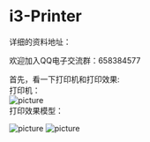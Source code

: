 # i3-Printer
详细的资料地址：        

欢迎加入QQ电子交流群：658384577   
                        
首先，看一下打印机和打印效果:           
打印机：            
![picture](https://raw.githubusercontent.com/Lighter-z/Prusa-i3/master/%E5%9B%BE%E7%89%87/i3.jpg)        
打印效果模型： 

![picture](https://github.com/Lighter-z/i3-Printer/blob/master/%E5%9B%BE%E7%89%87/%E6%A8%A1%E5%9E%8B1.jpg)
![picture](https://github.com/Lighter-z/i3-Printer/blob/master/%E5%9B%BE%E7%89%87/%E6%A8%A1%E5%9E%8B2.jpg)


